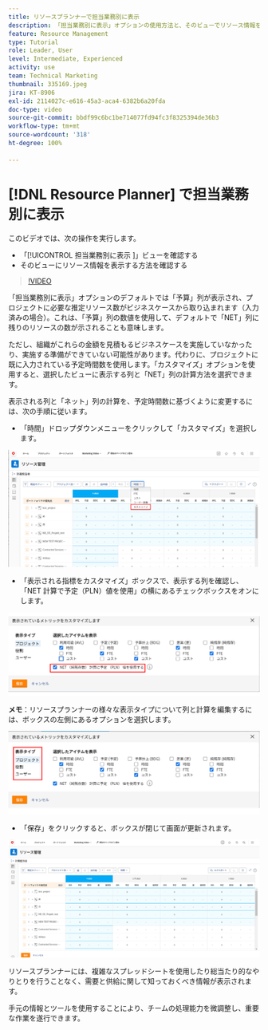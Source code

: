 ```yaml
---
title: リソースプランナーで担当業務別に表示
description: 「担当業務別に表示」オプションの使用方法と、そのビューでリソース情報を表示する方法を説明します。
feature: Resource Management
type: Tutorial
role: Leader, User
level: Intermediate, Experienced
activity: use
team: Technical Marketing
thumbnail: 335169.jpeg
jira: KT-8906
exl-id: 2114027c-e616-45a3-aca4-6382b6a20fda
doc-type: video
source-git-commit: bbdf99c6bc1be714077fd94fc3f8325394de36b3
workflow-type: tm+mt
source-wordcount: '318'
ht-degree: 100%

---
```


# [!DNL Resource Planner] で担当業務別に表示

このビデオでは、次の操作を実行します。

* 「[!UICONTROL 担当業務別に表示 ]」ビューを確認する
* そのビューにリソース情報を表示する方法を確認する


>[!VIDEO](https://video.tv.adobe.com/v/3416531/?quality=12&learn=on&enablevpops=1&captions=jpn)

「担当業務別に表示」オプションのデフォルトでは「予算」列が表示され、プロジェクトに必要な推定リソース数がビジネスケースから取り込まれます（入力済みの場合）。これは、「予算」列の数値を使用して、デフォルトで「NET」列に残りのリソースの数が示されることも意味します。

ただし、組織がこれらの金額を見積もるビジネスケースを実施していなかったり、実施する準備ができていない可能性があります。代わりに、プロジェクトに既に入力されている予定時間数を使用します。「カスタマイズ」オプションを使用すると、選択したビューに表示する列と「NET」列の計算方法を選択できます。

表示される列と「ネット」列の計算を、予定時間数に基づくように変更するには、次の手順に従います。

* 「時間」ドロップダウンメニューをクリックして「カスタマイズ」を選択します。

![ドロップダウンメニューの「カスタマイズ」オプション](assets/NetHours01.png)

* 「表示される指標をカスタマイズ」ボックスで、表示する列を確認し、「NET 計算で予定（PLN）値を使用」の横にあるチェックボックスをオンにします。

![「NET 計算」オプションで予定値を使用](assets/NetHours02.png)

**メモ**：リソースプランナーの様々な表示タイプについて列と計算を編集するには、ボックスの左側にあるオプションを選択します。

![表示タイプのオプション](assets/NetHours03.jpg)

* 「保存」をクリックすると、ボックスが閉じて画面が更新されます。

![リソースプランナーツール](assets/NetHours04.jpg)

リソースプランナーには、複雑なスプレッドシートを使用したり総当たり的なやりとりを行うことなく、需要と供給に関して知っておくべき情報が表示されます。

手元の情報とツールを使用することにより、チームの処理能力を微調整し、重要な作業を遂行できます。
